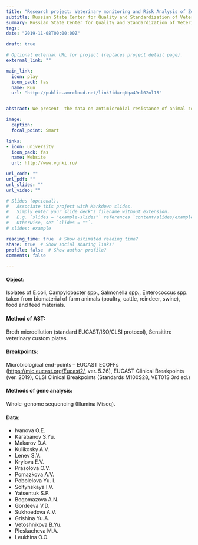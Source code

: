 ```yaml
---
title: "Research project: Veterinary monitoring and Risk Analysis of Zoonotic Bacteria Antimicrobial Resistance."
subtitle: Russian State Center for Quality and Standardization of Veterinary Drugs and Feed 
summary: Russian State Center for Quality and Standardization of Veterinary Drugs and Feed
tags:
date: "2019-11-08T00:00:00Z"

draft: true

# Optional external URL for project (replaces project detail page).
external_link: "" 

main_link: 
  icon: play
  icon_pack: fas
  name: Run
  url: "http://public.amrcloud.net/link?id=rqKqa49nl02nl15"


abstract: We present  the data on antimicrobial resistance of animal zoonotic bacteria isolates from different regions of Russia to over than 50 antimicrobials from 12 different groups.

image:
  caption: 
  focal_point: Smart

links:
- icon: university
  icon_pack: fas
  name: Website
  url: http://www.vgnki.ru/

url_code: ""
url_pdf: ""
url_slides: ""
url_video: ""

# Slides (optional).
#   Associate this project with Markdown slides.
#   Simply enter your slide deck's filename without extension.
#   E.g. `slides = "example-slides"` references `content/slides/example-slides.md`.
#   Otherwise, set `slides = ""`.
# slides: example

reading_time: true  # Show estimated reading time?
share: true  # Show social sharing links?
profile: false  # Show author profile?
comments: false 

---
```


#### Object: 

Isolates of E.coli, Campylobacter spp., Salmonella spp., Enterococcus spp. taken from biomaterial of farm animals (poultry, cattle, reindeer, swine), food and feed materials.

#### Method of AST: 

Broth microdilution (standard EUCAST/ISO/CLSI protocol), Sensititre veterinary custom plates.

#### Breakpoints: 

Microbiological end-points – EUCAST ECOFFs (https://mic.eucast.org/Eucast2/, ver. 5.26), EUCAST Clinical Breakpoints (ver. 2019), CLSI Clinical Breakpoints (Standards M100S28, VET01S 3rd ed.)

#### Methods of gene analysis:

Whole-genome sequencing (Illumina Miseq).


#### Data:  

- Ivanova O.E. 
- Karabanov S.Yu. 
- Makarov D.A. 
- Kulikosky A.V. 
- Lenev S.V. 
- Krylova E.V. 
- Prasolova O.V. 
- Pomazkova A.V. 
- Pobolelova Yu. I.
- Soltynskaya I.V. 
- Yatsentuk S.P. 
- Bogomazova A.N. 
- Gordeeva V.D. 
- Sukhoedova A.V. 
- Grishina Yu.A. 
- Vetoshnikova B.Yu. 
- Pleskacheva M.A. 
- Leukhina O.O. 
